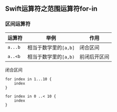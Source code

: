 ## Swift运算符之范围运算符for-in

### 区间运算符

| 运算符 |举例 | 作用 |
| --- | --- | --- |
| `a...b` | 相当于数学里的`[a,b]` | 闭合区间 |
| `a..<b` | 相当于数学里的`[a,b)` | 前闭后开区间 |

闭合区间
```
for index in 1...10 {
    index
}
```

```
for index in 0 ..< 10 {
    index
}
```
















